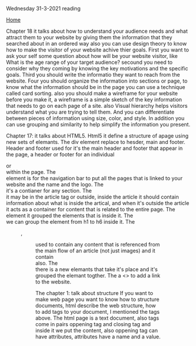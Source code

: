 Wednesday 31-3-2021 reading

[Home](README.md)

Chapter 18 it talks about how to understand your audience needs and what attract them to your website by giving them the information that they searched about in an ordered way also you can use design theory to know how to make the visitor of your website achive thier goals.
First you want to ask your self some question about how will be your website visitor, like What is the age range of your target audience?
secound you need to consider why they coming by knowing the key motivations and the specific goals. Third you should write the informatio they want to reach from the website. Four you should organize the information into sections or page, to know what the information should be in the page you can use a technique 
called card sorting. also you should make a wireframe for your website before you make it, a wireframe is a simple sketch of the key 
information that needs to go on each page of a 
site. also Visual hierarchy helps visitors understand what you are trying to tell them. And you can differentiate between pieces of information using size, color, and style. In addition you can use grouping and similarity to help simplify the information you present.

Chapter 17: it talks about HTML5. Html5 it define a structure of apage using new sets of elemants.
The div element replace to hesder, main and footer. Header and footer used for it's the main header and footer that appear in the page, a header or footer for an individual <article> or <section> within the page. 
The <nav> element is for the navigation bar to put all the pages that is linked to your website and the name and the logo.
The <article> it's a contianer for any section.
The <aside> it may be in the article tag or outside, inside the article it should contain information about what is inside the artical, and when it's outside the article it acts as a container for content that is related to the entire page.
The <section> element it grouped the elements that is inside it.
The <hgroup> we can group the element from h1 to h6 inside it.
The <figure> <figcaption>, <figure> used to contain any content that is referenced from the main flow of an article (not just images) and it contain <figcaption> also.
The <div> there is a new elemants that take it's place and it's grouped the elemant togther.
The  a <>  to add a link to the website.

The chapter 1: talk about structure
If you want to make web page you want to know how to structure documents, html describe the web structure, how to add tags to your document, I mentioned the tags above. The html page is a text document, also tags come in pairs oppening tag and closing tag and inside it we put the content, also oppening tag can have attributes, attributes have a name and a value. 